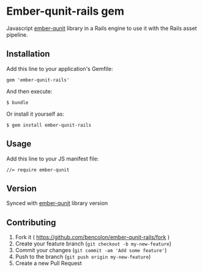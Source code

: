 # Ember-qunit-rails gem

Javascript [ember-qunit](https://github.com/rpflorence/ember-qunit) library in a Rails engine to use it with the Rails asset pipeline.

## Installation

Add this line to your application's Gemfile:

    gem 'ember-qunit-rails'

And then execute:

    $ bundle

Or install it yourself as:

    $ gem install ember-qunit-rails

## Usage

Add this line to your JS manifest file:

    //= require ember-qunit

## Version

Synced with [ember-qunit](https://github.com/rpflorence/ember-qunit) library version

## Contributing

1. Fork it ( https://github.com/bencolon/ember-qunit-rails/fork )
2. Create your feature branch (`git checkout -b my-new-feature`)
3. Commit your changes (`git commit -am 'Add some feature'`)
4. Push to the branch (`git push origin my-new-feature`)
5. Create a new Pull Request
